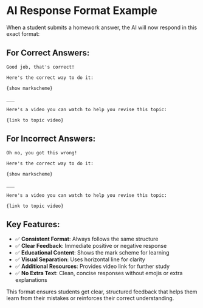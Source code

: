 # AI Response Format Example

When a student submits a homework answer, the AI will now respond in this exact format:

## For Correct Answers:
```
Good job, that's correct!

Here's the correct way to do it:

{show markscheme}

___

Here's a video you can watch to help you revise this topic:

{link to topic video}
```

## For Incorrect Answers:
```
Oh no, you got this wrong!

Here's the correct way to do it:

{show markscheme}

___

Here's a video you can watch to help you revise this topic:

{link to topic video}
```

## Key Features:
- ✅ **Consistent Format**: Always follows the same structure
- ✅ **Clear Feedback**: Immediate positive or negative response
- ✅ **Educational Content**: Shows the mark scheme for learning
- ✅ **Visual Separation**: Uses horizontal line for clarity
- ✅ **Additional Resources**: Provides video link for further study
- ✅ **No Extra Text**: Clean, concise responses without emojis or extra explanations

This format ensures students get clear, structured feedback that helps them learn from their mistakes or reinforces their correct understanding.
